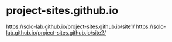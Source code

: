# project-sites.github.io

https://solo-lab.github.io/project-sites.github.io/site1/
https://solo-lab.github.io/project-sites.github.io/site2/
